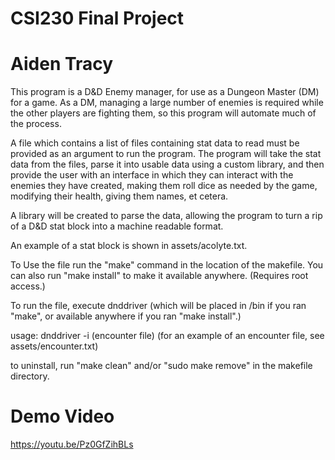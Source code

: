 # CSI230 Final Project
# Aiden Tracy
This program is a D&D Enemy manager, for use as a Dungeon Master (DM) for a game.
As a DM, managing a large number of enemies is required while the other players are fighting them, so this program will automate much of the process.
 
A file which contains a list of files containing stat data to read must be provided as an argument to run the program. 
The program will take the stat data from the files, parse it into usable data using a custom library, and then provide the user 
with an interface in which they can interact with the enemies they have created, making them roll dice as needed by the game, 
modifying their health, giving them names, et cetera.

A  library will be created to parse the data, 
allowing the program to turn a rip of a D&D stat block into a machine readable format. 

An example of a stat block is shown in assets/acolyte.txt. 

To Use the file run the "make" command in the location of the makefile.
You can also run "make install" to make it available anywhere. (Requires root access.)

To run the file, execute dnddriver (which will be placed in /bin if you ran "make", or available anywhere if you ran "make install".)

usage: dnddriver -i (encounter file)
(for an example of an encounter file, see assets/encounter.txt)

to uninstall, run "make clean" and/or "sudo make remove" in the makefile directory.

# Demo Video
https://youtu.be/Pz0GfZihBLs
